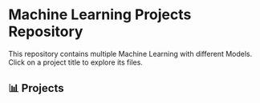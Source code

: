 # Machine Learning Projects Repository  

This repository contains multiple Machine Learning with different Models. Click on a project title to explore its files.  

## 📊 Projects  
